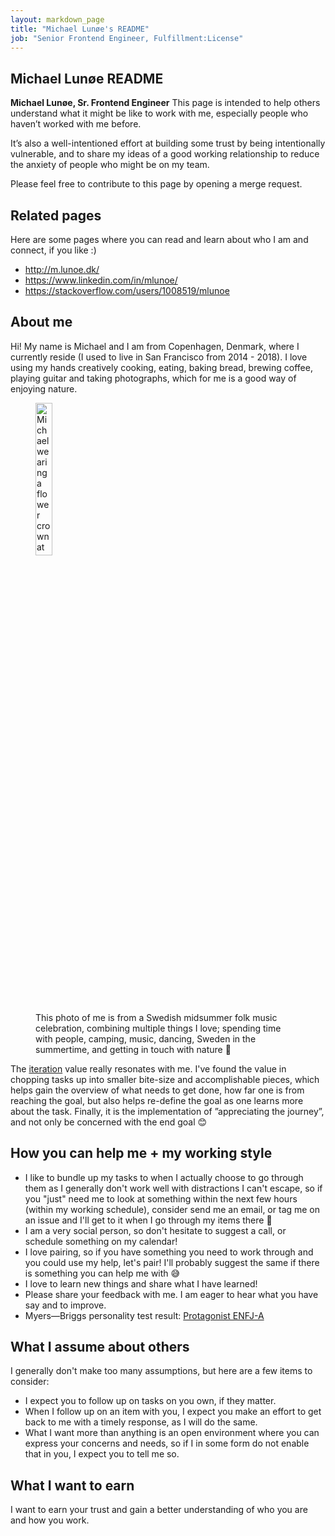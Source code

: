 ```yaml
---
layout: markdown_page
title: "Michael Lunøe's README"
job: "Senior Frontend Engineer, Fulfillment:License"
---
```


## Michael Lunøe README

**Michael Lunøe, Sr. Frontend Engineer** This page is intended to help others understand what it might be like to work with me, especially people who haven’t worked with me before.

It’s also a well-intentioned effort at building some trust by being intentionally vulnerable, and to share my ideas of a good working relationship to reduce the anxiety of people who might be on my team.

Please feel free to contribute to this page by opening a merge request.

## Related pages

Here are some pages where you can read and learn about who I am and connect, if you like :)

- http://m.lunoe.dk/
- https://www.linkedin.com/in/mlunoe/
- https://stackoverflow.com/users/1008519/mlunoe

## About me

Hi! My name is Michael and I am from Copenhagen, Denmark, where I currently reside (I used to live in San Francisco from 2014 - 2018). I love using my hands creatively cooking, eating, baking bread, brewing coffee, playing guitar and taking photographs, which for me is a good way of enjoying nature.

<figure>
  <picture>
    <img alt="Michael wearing a flower crown at a Swedish folk music midsummer celebration" src="https://gitlab.com/gitlab-com/www-gitlab-com/uploads/d1f50cacd8cf90780e74fe0bb6887bc5/839369E5-7D92-4E33-8F20-A644EA1DA43F.jpg" width="25%" />
  </picture>

  <figcaption>This photo of me is from a Swedish midsummer folk music celebration, combining multiple things I love; spending time with people, camping, music, dancing, Sweden in the summertime, and getting in touch with nature 🌿</figcaption>
</figure>

The [iteration](/handbook/values/#iteration) value really resonates with me. I've found the value in chopping tasks up into smaller bite-size and accomplishable pieces, which helps gain the overview of what needs to get done, how far one is from reaching the goal, but also helps re-define the goal as one learns more about the task. Finally, it is the implementation of ”appreciating the journey”, and not only be concerned with the end goal 😊

## How you can help me + my working style

- I like to bundle up my tasks to when I actually choose to go through them as I generally don't work well with distractions I can't escape, so if you "just" need me to look at something within the next few hours (within my working schedule), consider send me an email, or tag me on an issue and I'll get to it when I go through my items there 🙏
- I am a very social person, so don't hesitate to suggest a call, or schedule something on my calendar!
- I love pairing, so if you have something you need to work through and you could use my help, let's pair! I'll probably suggest the same if there is something you can help me with 😅
- I love to learn new things and share what I have learned!
- Please share your feedback with me. I am eager to hear what you have say and to improve.
- Myers—Briggs personality test result: [Protagonist ENFJ-A](https://www.16personalities.com/enfj-personality)

## What I assume about others

I generally don't make too many assumptions, but here are a few items to consider:

- I expect you to follow up on tasks on you own, if they matter.
- When I follow up on an item with you, I expect you make an effort to get back to me with a timely response, as I will do the same.
- What I want more than anything is an open environment where you can express your concerns and needs, so if I in some form do not enable that in you, I expect you to tell me so.

## What I want to earn

I want to earn your trust and gain a better understanding of who you are and how you work.
